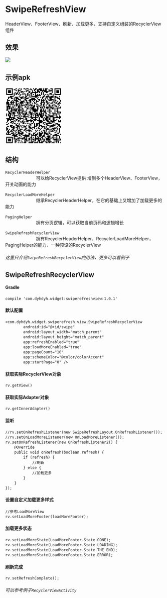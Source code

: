 # SwipeRefreshView
HeaderView、FooterView、刷新、加载更多，支持自定义组装的RecyclerView组件

## __效果__
![](screenshot/screenshot.gif)

## __示例apk__
![](screenshot/example-download.png)

## __结构__
`RecyclerHeaderHelper`  
&emsp;&emsp;&emsp;&emsp;&emsp;&emsp;&emsp;可以给RecyclerView提供 增删多个HeaderView、FooterView，开关动画的能力  
		
`RecyclerLoadMoreHelper`  
&emsp;&emsp;&emsp;&emsp;&emsp;&emsp;&emsp;继承RecyclerHeaderHelper，在它的基础上又增加了加载更多的能力

`PagingHelper`  
&emsp;&emsp;&emsp;&emsp;&emsp;&emsp;&emsp;拥有分页逻辑，可以获取当前页码和逻辑增长

`SwipeRefreshRecyclerView`  
&emsp;&emsp;&emsp;&emsp;&emsp;&emsp;&emsp;拥有RecyclerHeaderHelper，RecyclerLoadMoreHelper，PagingHelper的能力，一种预设的RecyclerView

###### 这里只介绍`SwipeRefreshRecyclerView`的用法，更多可以看例子

## __SwipeRefreshRecyclerView__
####  Gradle
```
compile 'com.dyhdyh.widget:swiperefreshview:1.0.1'
```

#### 默认配置
```
<com.dyhdyh.widget.swiperefresh.view.SwipeRefreshRecyclerView
        android:id="@+id/swipe"
        android:layout_width="match_parent"
        android:layout_height="match_parent"
        app:refreshEnabled="true"
        app:loadMoreEnabled="true"
        app:pageCount="10"
        app:schemeColor="@color/colorAccent"
        app:startPage="0" />
```
#### 获取实际RecyclerView对象
```
rv.getView()
```

#### 获取实际Adapter对象
```
rv.getInnerAdapter()
```


#### 监听
```
//rv.setOnRefreshListener(new SwipeRefreshLayout.OnRefreshListener());
//rv.setOnLoadMoreListener(new OnLoadMoreListener());
rv.setOnRefreshListener(new OnRefreshListener2() {
    @Override
    public void onRefresh(boolean refresh) {
        if (refresh) {
            //刷新
        } else {
            //加载更多
        }
    }
});
```
#### 设置自定义加载更多样式
```
//参考LoadMoreView
rv.setLoadMoreFooter(loadMoreFooter);
```
#### 加载更多状态
```
rv.setLoadMoreState(LoadMoreFooter.State.GONE);
rv.setLoadMoreState(LoadMoreFooter.State.LOADING);
rv.setLoadMoreState(LoadMoreFooter.State.THE_END);
rv.setLoadMoreState(LoadMoreFooter.State.ERROR);
```

#### 刷新完成
```
rv.setRefreshComplete();
```

###### 可以参考例子`RecyclerViewActivity`
